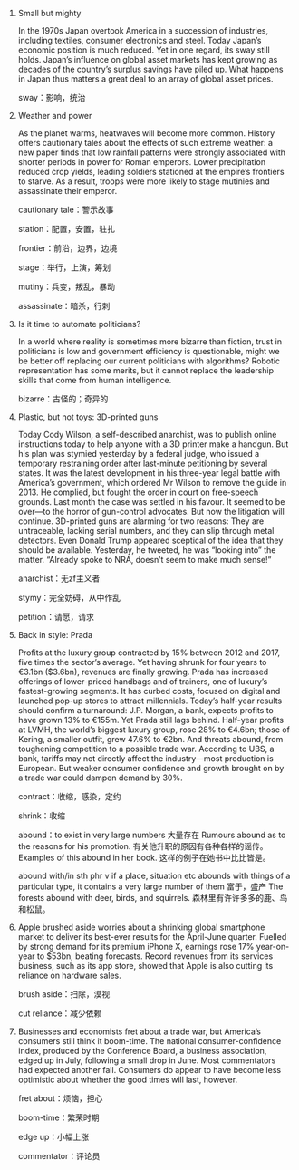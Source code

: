 1. Small but mighty

   In the 1970s Japan overtook America in a succession of industries, including textiles, consumer electronics and steel. Today Japan’s economic position is much reduced. Yet in one regard, its sway still holds. Japan’s influence on global asset markets has kept growing as decades of the country’s surplus savings have piled up. What happens in Japan thus matters a great deal to an array of global asset prices.

   sway：影响，统治

   

2. Weather and power

   As the planet warms, heatwaves will become more common. History offers cautionary tales about the effects of such extreme weather: a new paper finds that low rainfall patterns were strongly associated with shorter periods in power for Roman emperors. Lower precipitation reduced crop yields, leading soldiers stationed at the empire’s frontiers to starve. As a result, troops were more likely to stage mutinies and assassinate their emperor.

   cautionary tale：警示故事

   station：配置，安置，驻扎

   frontier：前沿，边界，边境

   stage：举行，上演，筹划

   mutiny：兵变，叛乱，暴动

   assassinate：暗杀，行刺

   

3. Is it time to automate politicians?

   In a world where reality is sometimes more bizarre than fiction, trust in politicians is low and government efficiency is questionable, might we be better off replacing our current politicians with algorithms? Robotic representation has some merits, but it cannot replace the leadership skills that come from human intelligence.

   bizarre：古怪的；奇异的 

   

4. Plastic, but not toys: 3D-printed guns

   Today Cody Wilson, a self-described anarchist, was to publish online instructions today to help anyone with a 3D printer make a handgun. But his plan was stymied yesterday by a federal judge, who issued a temporary restraining order after last-minute petitioning by several states. It was the latest development in his three-year legal battle with America’s government, which ordered Mr Wilson to remove the guide in 2013. He complied, but fought the order in court on free-speech grounds. Last month the case was settled in his favour. It seemed to be over—to the horror of gun-control advocates. But now the litigation will continue. 3D-printed guns are alarming for two reasons: They are untraceable, lacking serial numbers, and they can slip through metal detectors. Even Donald Trump appeared sceptical of the idea that they should be available. Yesterday, he tweeted, he was “looking into” the matter. “Already spoke to NRA, doesn’t seem to make much sense!”

   anarchist：无zf主义者

   stymy：完全妨碍，从中作乱

   petition：请愿，请求

   

5. Back in style: Prada

   Profits at the luxury group contracted by 15% between 2012 and 2017, five times the sector’s average. Yet having shrunk for four years to €3.1bn ($3.6bn), revenues are finally growing. Prada has increased offerings of lower-priced handbags and of trainers, one of luxury’s fastest-growing segments. It has curbed costs, focused on digital and launched pop-up stores to attract millennials. Today’s half-year results should confirm a turnaround: J.P. Morgan, a bank, expects profits to have grown 13% to €155m. Yet Prada still lags behind. Half-year profits at LVMH, the world’s biggest luxury group, rose 28% to €4.6bn; those of Kering, a smaller outfit, grew 47.6% to €2bn. And threats abound, from toughening competition to a possible trade war. According to UBS, a bank, tariffs may not directly affect the industry—most production is European. But weaker consumer confidence and growth brought on by a trade war could dampen demand by 30%.

   contract：收缩，感染，定约

   shrink：收缩

   abound：to exist in very large numbers
   大量存在
   Rumours abound as to the reasons for his promotion.
   有关他升职的原因有各种各样的谣传。
   Examples of this abound in her book.
   这样的例子在她书中比比皆是。

   abound with/in sth phr v
   if a place, situation etc abounds with things of a particular type, it contains a very large number of them
   富于，盛产
   The forests abound with deer, birds, and squirrels. 
   森林里有许许多多的鹿、鸟和松鼠。

   

6. Apple brushed aside worries about a shrinking global smartphone market to deliver its best-ever results for the April-June quarter. Fuelled by strong demand for its premium iPhone X, earnings rose 17% year-on-year to $53bn, beating forecasts. Record revenues from its services business, such as its app store, showed that Apple is also cutting its reliance on hardware sales.

   brush aside：扫除，漠视

   cut reliance：减少依赖

   

7. Businesses and economists fret about a trade war, but America’s consumers still think it boom-time. The national consumer-confidence index, produced by the Conference Board, a business association, edged up in July, following a small drop in June. Most commentators had expected another fall. Consumers do appear to have become less optimistic about whether the good times will last, however. 

   fret about：烦恼，担心

   boom-time：繁荣时期

   edge up：小幅上涨

   commentator：评论员